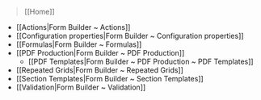> [[Home]]

- [[Actions|Form Builder ~ Actions]]
- [[Configuration properties|Form Builder ~ Configuration properties]]
- [[Formulas|Form Builder ~ Formulas]]
- [[PDF Production|Form Builder ~ PDF Production]]
    - [[PDF Templates|Form Builder ~ PDF Production ~ PDF Templates]]
- [[Repeated Grids|Form Builder ~ Repeated Grids]]
- [[Section Templates|Form Builder ~ Section Templates]]
- [[Validation|Form Builder ~ Validation]]